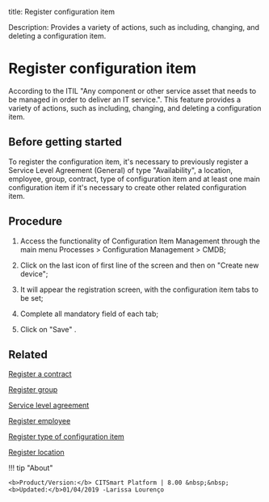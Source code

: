 title: Register configuration item

Description: Provides a variety of actions, such as including, changing, and deleting a configuration item. 
# Register configuration item

According to the ITIL "Any component or other service asset that needs to be managed in order to deliver an IT service.".
This feature provides a variety of actions, such as including, changing, and deleting a configuration item.

Before getting started
----------------------

To register the configuration item, it's necessary to previously register a
Service Level Agreement (General) of type "Availability", a location, employee,
group, contract, type of configuration item and at least one main configuration
item if it's necessary to create other related configuration item.

Procedure
---------

1.  Access the functionality of Configuration Item Management through the main
    menu Processes \> Configuration Management \> CMDB;

2.  Click on the last icon of first line of the screen and then on "Create new
    device";

3.  It will appear the registration screen, with the configuration item tabs to
    be set;

4.  Complete all mandatory field of each tab;

5.  Click on "Save" .

Related
-------

[Register a contract](/en-us/citsmart-platform-8/additional-features/contract-management/use/register-contract.html)

[Register group](/en-us/citsmart-platform-8/initial-settings/access-settings/user/register-groups.html)

[Service level agreement](/en-us/citsmart-platform-8/processes/service-level/use/service-level-agreement.html)

[Register employee](/en-us/citsmart-platform-8/initial-settings/access-settings/user/register-employee.html)

[Register type of configuration item](/en-us/citsmart-platform-8/processes/configuration/configuration/register-type-ic.html)

[Register location](/en-us/citsmart-platform-8/platform-administration/region-and-language/register-locations.html)

!!! tip "About"

    <b>Product/Version:</b> CITSmart Platform | 8.00 &nbsp;&nbsp;
    <b>Updated:</b>01/04/2019 -Larissa Lourenço

